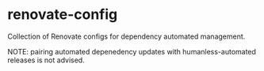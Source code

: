 # renovate-config
Collection of Renovate configs for dependency automated management. 

NOTE: pairing automated depenedency updates with humanless-automated releases is not advised.
